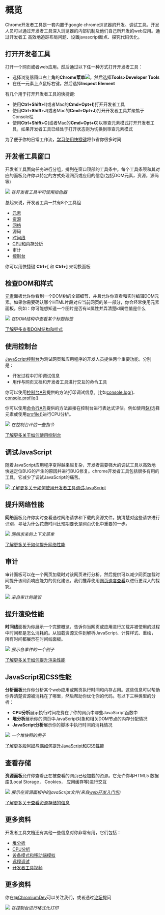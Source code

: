 # 概览

Chrome开发者工具是一套内置于google chrome浏览器的开发、调试工具。开发人员可以通过开发者工具深入浏览器的内部机制及他们自己所开发的web应用。通过开发者工
高效地追踪布局问题、设置javascript断点、探究代码优化。

## 打开开发者工具

打开一个网页或者web应用。然后通过以下任一种方式打开开发者工具：

- 选择浏览器窗口右上角的**Chrome菜单**![](https://developer.chrome.com/devtools/images/chrome-menu.png)，然后选择**Tools>Developer Tools**
- 在任一元素上点鼠标右键，然后选择**Inspect Element**

有几个用于打开开发者工具的快捷键:

- 使用**Ctrl+Shift+I**(或者Mac的**Cmd+Opt+I**)打开开发者工具
- 使用**Ctrl+Shift+J**(或者Mac的**Cmd+Opt+J**)打开开发者工具并聚焦于Console栏
- 使用**Ctrl+Shift+C**(或者Mac的**Cmd+Opt+C**)以审查元素模式打开开发者工具，如果开发者工具已经处于打开状态则为切换到审查元素模式

为了便于你的日常工作流，[学习使用快捷键](https://developer.chrome.com/devtools/docs/shortcuts)将节省你很多时间

## 开发者工具窗口

开发者工具面向任务进行分组，排列在窗口顶部的工具条中。每个工具条项和其对应的面板允许你以特定的方式处理网页或应用的信息(包括DOM元素，资源，源码等)

![](https://developer.chrome.com/devtools/images/devtools-window.png)
*在开发者工具中可使用拾色器*

总起来说，开发者工具一共有8个工具组

- [元素](https://developer.chrome.com/devtools/docs/dom-and-styles)
- [资源](https://developer.chrome.com/devtools/docs/resource-panel)
- [网络](https://developer.chrome.com/devtools/docs/network)
- 源码
- [时间线](https://developer.chrome.com/devtools/docs/timeline)
- [CPU和内存分析](https://developer.chrome.com/devtools/docs/profiles)
- 审计
- [控制台](https://developer.chrome.com/devtools/docs/console)

你可以用快捷键 **Ctrl+[** 和 **Ctrl+]** 来切换面板

## 检查DOM和样式

[元素](https://developer.chrome.com/devtools/docs/dom-and-styles)面板允许你看到一个DOM树的全部细节，并且允许你查看和实时编辑DOM元素。如果你需要确认哪个HTML片段对应当前网页的某一部分，你会经常使用元素面板。例如：你可能想知道一个图片是否有id属性并弄清楚id属性值是什么

![](https://developer.chrome.com/devtools/images/elements-panel.png)
*在DOM结构中查看某个标题标签*

[了解更多查看DOM结构和样式](https://developer.chrome.com/devtools/docs/dom-and-styles)

## 使用控制台

[JavaScript控制台](https://developer.chrome.com/devtools/docs/console)为测试网页和应用程序的开发人员提供两个重要功能。分别是：

- 开发过程中打印调试信息
- 用作与网页文档和开发者工具进行交互的命令工具

你可以使用[控制台API](https://developer.chrome.com/devtools/docs/console-api)提供的方法打印调试信息。比如[console.log()](https://developer.chrome.com/devtools/docs/console-api#consolelogobject-object)、[console.profile()](https://developer.chrome.com/devtools/docs/console-api#consoleprofilelabel)

你可以使用[命令行API](https://developer.chrome.com/devtools/docs/commandline-api)提供的方法直接在控制台进行表达式评估。例如使用[$()](https://developer.chrome.com/devtools/docs/commandline-api#selector)选择元素或使用[profile()](https://developer.chrome.com/devtools/docs/commandline-api#profilename)进行CPU分析。

![](https://developer.chrome.com/devtools/docs/console-files/expression-evaluation.png)
*在控制台评估一些指令*

[了解更多关于如何使用控制台](https://developer.chrome.com/devtools/docs/console)

## 调试JavaScript

随着JavaScript应用程序变得越来越复杂，开发者需要强大的调试工具以高效地快速定位BUG的产生的原因并进行BUG修复。chrome开发者工具包括很多有用的工具，它减少了调试JavaScript的痛苦。

![](https://developer.chrome.com/devtools/images/js-debugging.png)
[了解更多关于如何使用开发者工具调试JavaScript](https://developer.chrome.com/devtools/docs/javascript-debugging)

## 提升网络性能

**网络**面板允许你实时查看通过网络请求和下载的资源文件。搞清楚对这些请求进行识别、寻址为什么花费时间比预期要长是网页优化中重要的一步。

![](https://developer.chrome.com/devtools/images/network-panel.png)
*网络求亲的上下文菜单*

[了解更多关于如何提升网络性能](https://developer.chrome.com/devtools/docs/network)

## 审计

审计面板可以在一个网页加载时对该网页进行分析。然后提供可以减少网页加载时间提升该网页响应能力的优化建议。我们推荐使用[网页速度查看](https://developers.google.com/speed/pagespeed/insights/)以进行更深入的探究。

![](https://developer.chrome.com/devtools/images/audits-panel.png)
*来自审计的建议*

## 提升渲染性能

**时间线**面板为你展示一个完整概览，告诉你当网页或应用进行加载并被使用的过程中时间都是怎么消耗的。从加载资源文件到解析JavaScript、计算样式、重绘，所有时间都展示在时间线面板。

![](https://developer.chrome.com/devtools/devtools/images/timeline-panel.png)
*展示各事件的一个例子*

[了解更多关于如何提升渲染性能](https://developer.chrome.com/devtools/devtools/docs/timeline)

## JavaScript和CSS性能

**分析面板**允许你分析某个web应用或网页执行时间和内存占用。这些信息可以帮助你弄清楚资源被消耗在了哪里，然后帮助你优化你的代码。有以下三种类型的分析：

- **CPU分析**展示执行时间花费在了你的网页中哪些JavaScript函数中
- **堆分析**展示你的网页中JavaScript对象和相关DOM节点的内存分配情况
- **JavaScript分析**展示你的脚本中执行时间的消耗情况

![](https://developer.chrome.com/devtools/devtools/images/profiles-panel.png)
*一个堆快照的例子*

[了解更多股阿奴与偶如何提升JavaScript和CSS性能](https://developer.chrome.com/devtools/devtools/docs/profiles)

## 查看存储

**资源面板**允许你查看正在被查看的网页已经加载的资源。它允许你与HTML5 数据库(Local Storage， Cookies， 应用缓存等)进行交互

![](https://developer.chrome.com/devtools/devtools/images/resources-panel.png)
*展示在资源面板中的javaScript文件(来自[web开发入门包](https://developers.google.com/web/starter-kit/))*

[了解更多关于查看资源存储的信息](https://developer.chrome.com/devtools/devtools/docs/resource-panel)

## 更多资料

开发者工具文档还有其他一些信息对你非常有用，它们包括：

- [堆分析](https://developer.chrome.com/devtools/devtools/docs/heap-profiling)
- [CPU分析](https://developer.chrome.com/devtools/devtools/docs/cpu-profiling)
- [设备模式和移动端模拟](https://developer.chrome.com/devtools/devtools/docs/device-mode)
- [远程调试](https://developer.chrome.com/devtools/devtools/docs/remote-debugging)
- [开发者工具视频](https://developer.chrome.com/devtools/devtools/docs/videos)

## 更多资料

你在[@ChromiumDev](http://twitter.com/ChromiumDev)可以关注我们，或者通过[论坛](https://groups.google.com/forum/?fromgroups#!forum/google-chrome-developer-tools)提问

![](https://developer.chrome.com/devtools/devtools/images/image13.png)
*在控制台进行格式化打印*
